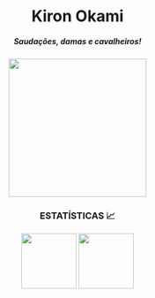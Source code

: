 <div align = "center"> 

# Kiron Okami 
##### Saudações, damas e cavalheiros! <br> 
    
<img align= "center" height="250em" src = "https://github.com/Kiron-Okami/Kiron-Okami/assets/164359342/534b0cf3-40c9-4000-9b2e-de315f0f3dd8">
</div>
<div align = "center">
    <h3>ESTATÍSTICAS 📈</h3>
    <img align="center" height="100em" src="https://github-readme-stats.vercel.app/api?username=Kiron-Okami&show_icons=true&theme=react&include_all_commits=true&count_private=false"/>
    <img align="center" height="100em" src="https://github-readme-stats.vercel.app/api/top-langs/?username=Kiron-Okami&layout=compact&langs_count=7&theme=react"/>
</div>
